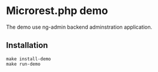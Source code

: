 Microrest.php demo
==================

The demo use ng-admin backend adminstration application.

Installation
------------

    make install-demo
    make run-demo